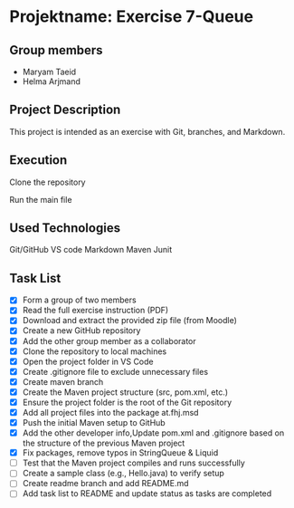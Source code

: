 # Projektname: Exercise 7-Queue

## Group members
- Maryam Taeid
- Helma Arjmand

## Project Description
This project is intended as an exercise with Git, branches, and Markdown.

## Execution
Clone the repository

Run the main file

## Used Technologies
Git/GitHub
VS code
Markdown
Maven
Junit

## Task List


- [x] Form a group of two members
- [x] Read the full exercise instruction (PDF)
- [x] Download and extract the provided zip file (from Moodle)
- [x] Create a new GitHub repository
- [x] Add the other group member as a collaborator
- [x] Clone the repository to local machines
- [x] Open the project folder in VS Code
- [x] Create .gitignore file to exclude unnecessary files
- [x] Create maven branch
- [x] Create the Maven project structure (src, pom.xml, etc.)
- [x] Ensure the project folder is the root of the Git repository
- [x] Add all project files into the package at.fhj.msd
- [x] Push the initial Maven setup to GitHub
- [x] Add the other developer info,Update pom.xml and .gitignore based on the structure of the previous Maven project
- [x] Fix packages, remove typos in StringQueue & Liquid
- [ ] Test that the Maven project compiles and runs successfully
- [ ] Create a sample class (e.g., Hello.java) to verify setup
- [ ] Create readme branch and add README.md
- [ ] Add task list to README and update status as tasks are completed